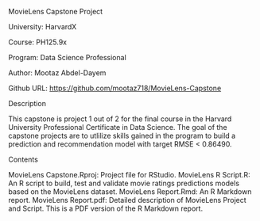 MovieLens Capstone Project

University: HarvardX

Course: PH125.9x

Program: Data Science Professional

Author: Mootaz Abdel-Dayem

Github URL: https://github.com/mootaz718/MovieLens-Capstone


Description

This capstone is project 1 out of 2 for the final course in the Harvard University Professional Certificate in Data Science. The goal of the capstone projects are to utlilize skills gained in the program to build a prediction and recommendation model with target RMSE < 0.86490.

Contents

MovieLens Capstone.Rproj: Project file for RStudio.
MovieLens R Script.R: An R script to build, test and validate movie ratings predictions models based on the MovieLens dataset.
MovieLens Report.Rmd: An R Markdown report.
MovieLens Report.pdf: Detailed description of MovieLens Project and Script. This is a PDF version of the R Markdown report.
